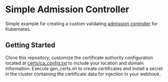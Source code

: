 # Simple Admission Controller

Simple example for creating a custom validating [admission controller](https://kubernetes.io/docs/reference/access-authn-authz/admission-controllers/) for Kubernetes.

## Getting Started

Clone this repository, customize the certificate authority configuration located at [certs/ca_config.txt](https://github.com/ChrisTheShark/simple-admission-controller/blob/master/certs/ca_config.txt) to include your location and domain information. Execute gen_certs.sh to create certificates and install a secret in the cluster containing the certificate data for injection in your webhook.
